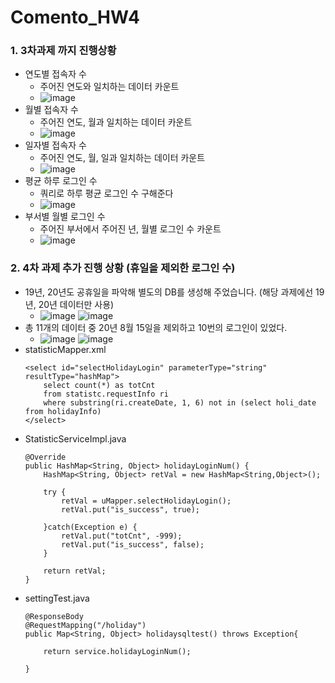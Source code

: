 # Comento_HW4

### 1. 3차과제 까지 진행상황
  - 연도별 접속자 수
    - 주어진 연도와 일치하는 데이터 카운트
    - ![image](https://user-images.githubusercontent.com/71567319/130962989-5a892f26-0de6-4a93-a4b8-3c460e4ab356.png)
  - 월별 접속자 수
    - 주어진 연도, 월과 일치하는 데이터 카운트
    - ![image](https://user-images.githubusercontent.com/71567319/130962999-9e17b285-e248-4eb8-b9cb-70e1bde4efd8.png)
  - 일자별 접속자 수
    - 주어진 연도, 월, 일과 일치하는 데이터 카운트
    - ![image](https://user-images.githubusercontent.com/71567319/130963013-640d9290-9b67-495e-8a1c-4026e568cf78.png)
  - 평균 하루 로그인 수
    - 쿼리로 하루 평균 로그인 수 구해준다
    - ![image](https://user-images.githubusercontent.com/71567319/130963037-2910844b-7740-479b-9117-475a9952ce97.png)
  - 부서별 월별 로그인 수
    - 주어진 부서에서 주어진 년, 월별 로그인 수 카운트
    - ![image](https://user-images.githubusercontent.com/71567319/130963065-6245473c-4510-44ab-aad6-8a632f9479f4.png)

### 2. 4차 과제 추가 진행 상황 (휴일을 제외한 로그인 수)
  - 19년, 20년도 공휴일을 파악해 별도의 DB를 생성해 주었습니다. (해당 과제에선 19년, 20년 데이터만 사용)
    - ![image](https://user-images.githubusercontent.com/71567319/131850177-142c4fb0-1b98-4ed8-b43b-7c9618f84310.png)  ![image](https://user-images.githubusercontent.com/71567319/131849968-40c2576f-fa71-498b-998f-e0bf848a7bbd.png)
  - 총 11개의 데이터 중 20년 8월 15일을 제외하고 10번의 로그인이 있었다.
    - ![image](https://user-images.githubusercontent.com/71567319/131851030-e54b1881-4fcd-4626-837a-a836ba5c5577.png)  ![image](https://user-images.githubusercontent.com/71567319/131851360-58f4d246-0fc2-497b-ba76-5229cce3b1aa.png)
  - statisticMapper.xml
    ```
    <select id="selectHolidayLogin" parameterType="string" resultType="hashMap">
        select count(*) as totCnt
        from statistc.requestInfo ri
        where substring(ri.createDate, 1, 6) not in (select holi_date from holidayInfo)
    </select>
    ```
  - StatisticServiceImpl.java
    ```
    @Override
	public HashMap<String, Object> holidayLoginNum() {
		HashMap<String, Object> retVal = new HashMap<String,Object>();
        
		try {
            retVal = uMapper.selectHolidayLogin();
            retVal.put("is_success", true);
            
        }catch(Exception e) {
            retVal.put("totCnt", -999);
            retVal.put("is_success", false);
        }
        
        return retVal;
	}
    ```
  - settingTest.java
    ```
    @ResponseBody 
    @RequestMapping("/holiday")
    public Map<String, Object> holidaysqltest() throws Exception{ 
    	
    	return service.holidayLoginNum();
    	
    }
    ```


